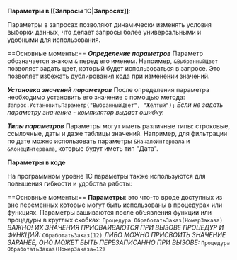**Параметры в [[Запросы 1С|Запросах]]**:

Параметры в запросах позволяют динамически изменять условия выборки данных, что делает запросы более универсальными и удобными для использования.

 ==Основные моменты:==
 ***Определение параметров***
Параметр обозначается знаком `&` перед его именем. Например, `&ВыбранныйЦвет`       позволяет задать цвет, который будет использоваться в запросе.
Это позволяет избежать дублирования кода при изменении значений.

***Установка значений параметров***
После определения параметра необходимо установить его значение с помощью метода: 
`Запрос.УстановитьПараметр("ВыбранныйЦвет", "Жёлтый");` 
      *Если  не задать параметру значение - компилятор выдаст ошибку.*

***Типы параметров***
Параметры могут иметь различные типы: строковые, ссылочные, даты и даже таблицы значений.
Например, для фильтрации по дате можно использовать параметры `&НачалоИнтервала` и `&КонецИнтервала`, которые будут иметь тип "Дата".


**Параметры в коде**

На программном уровне 1С параметры также используются для повышения гибкости и удобства работы:

==Основные моменты:==
**Параметры**: это что-то вроде доступных из вне переменных которые могут быть использованы в процедурах или функциях.
Параметры зашиваются после объявления функции или процедуры в круглых скобках:
`Процедура ОбработатьЗаказ(НомерЗаказа)`
    *ВАЖНО! 
    ИХ ЗНАЧЕНИЯ ПРИСВАИВАЮТСЯ ПРИ ВЫЗОВЕ ПРОЦЕДУР И ФУНКЦИЙ:*
    `ОбработатьЗаказ(12)`
    *ЛИБО МОЖНО ПРИСВОИТЬ ЗНАЧЕНИЕ ЗАРАНЕЕ, ОНО МОЖЕТ БЫТЬ ПЕРЕЗАПИСАННО ПРИ ВЫЗОВЕ:*
     `Процедура ОбработатьЗаказ(НомерЗаказа=12)`
